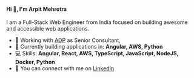 <h4 align="left">Hi 👋, I'm Arpit Mehrotra</h4>
I am a Full-Stack Web Engineer from India focused on building awesome and accessible web applications.
<p></p>

- 🏢 Working with <a href="https://www.adp.com" target="blank">ADP</a> as Senior Consultant,
- 🚀 Currently building applications in: <strong>Angular, AWS, Python</strong>
- 💻 Skills: <strong>Angular, React, AWS, TypeScript, JavaScript, NodeJS, Docker, Python</strong>
- 🤝 You can connect with me on <a href="https://www.linkedin.com/in/arpitmehrotra/" target="blank">LinkedIn</a></span>
